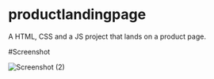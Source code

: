 # productlandingpage
A HTML, CSS and a JS project that lands on a product page.

#Screenshot

![Screenshot (2)](https://github.com/SELENO-NISHA/productlandingpage/assets/94756080/ac7abf9c-6495-480c-b719-5d946c54793d)

